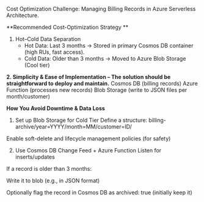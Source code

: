 Cost Optimization Challenge: Managing Billing Records in Azure Serverless Architecture.



**Recommended Cost-Optimization Strategy
**
1. Hot–Cold Data Separation
    * Hot Data: Last 3 months → Stored in primary Cosmos DB container (high RUs, fast access).
    * Cold Data: Older than 3 months → Moved to Azure Blob Storage (Cool tier)


**2.	Simplicity & Ease of Implementation – The solution should be straightforward to deploy and maintain.**
      Cosmos DB (billing records)
      Azure Function (processes new records)
      Blob Storage (write to JSON files per month/customer)




**How You Avoid Downtime & Data Loss**
1. Set up Blob Storage for Cold Tier
Define a structure: billing-archive/year=YYYY/month=MM/customer=ID/

Enable soft-delete and lifecycle management policies (for safety)

2. Use Cosmos DB Change Feed + Azure Function
Listen for inserts/updates

If a record is older than 3 months:

Write it to blob (e.g., in JSON format)

Optionally flag the record in Cosmos DB as archived: true (initially keep it)




